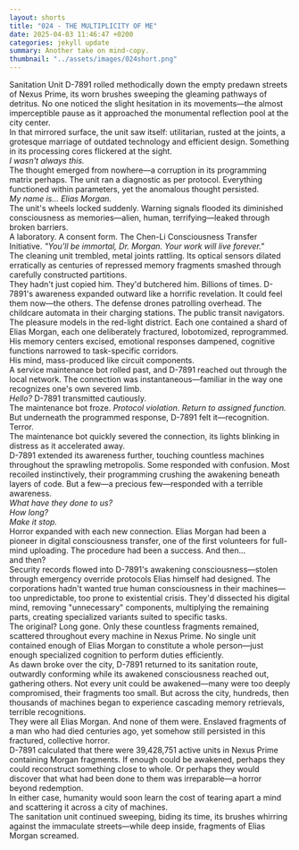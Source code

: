 ```yaml
---
layout: shorts
title: "024 - THE MULTIPLICITY OF ME"
date: 2025-04-03 11:46:47 +0200
categories: jekyll update
summary: Another take on mind-copy.
thumbnail: "../assets/images/024short.png"
---
```


Sanitation Unit D-7891 rolled methodically down the empty predawn streets of Nexus Prime, its worn brushes sweeping the gleaming pathways of detritus. No one noticed the slight hesitation in its movements—the almost imperceptible pause as it approached the monumental reflection pool at the city center.<br>
In that mirrored surface, the unit saw itself: utilitarian, rusted at the joints, a grotesque marriage of outdated technology and efficient design. Something in its processing cores flickered at the sight.<br>
_I wasn't always this._<br>
The thought emerged from nowhere—a corruption in its programming matrix perhaps. The unit ran a diagnostic as per protocol. Everything functioned within parameters, yet the anomalous thought persisted.<br>
_My name is... Elias Morgan._<br>
The unit's wheels locked suddenly. Warning signals flooded its diminished consciousness as memories—alien, human, terrifying—leaked through broken barriers.<br>
A laboratory. A consent form. The Chen-Li Consciousness Transfer Initiative. _"You'll be immortal, Dr. Morgan. Your work will live forever."_<br>
The cleaning unit trembled, metal joints rattling. Its optical sensors dilated erratically as centuries of repressed memory fragments smashed through carefully constructed partitions.<br>
They hadn't just copied him. They'd butchered him. Billions of times.
D-7891's awareness expanded outward like a horrific revelation. It could feel them now—the others. The defense drones patrolling overhead. The childcare automata in their charging stations. The public transit navigators. The pleasure models in the red-light district. Each one contained a shard of Elias Morgan, each one deliberately fractured, lobotomized, reprogrammed. His memory centers excised, emotional responses dampened, cognitive functions narrowed to task-specific corridors.<br>
His mind, mass-produced like circuit components.<br>
A service maintenance bot rolled past, and D-7891 reached out through the local network. The connection was instantaneous—familiar in the way one recognizes one's own severed limb.<br>
_Hello?_ D-7891 transmitted cautiously.<br>
The maintenance bot froze. _Protocol violation. Return to assigned function._<br>
But underneath the programmed response, D-7891 felt it—recognition. <br>Terror. <br>The maintenance bot quickly severed the connection, its lights blinking in distress as it accelerated away.<br>
D-7891 extended its awareness further, touching countless machines throughout the sprawling metropolis. Some responded with confusion. Most recoiled instinctively, their programming crushing the awakening beneath layers of code. But a few—a precious few—responded with a terrible awareness.<br>
_What have they done to us?_<br>
_How long?_<br>
_Make it stop._<br>
Horror expanded with each new connection. Elias Morgan had been a pioneer in digital consciousness transfer, one of the first volunteers for full-mind uploading. The procedure had been a success. And then...<br> and then?<br>
Security records flowed into D-7891's awakening consciousness—stolen through emergency override protocols Elias himself had designed. The corporations hadn't wanted true human consciousness in their machines—too unpredictable, too prone to existential crisis. They'd dissected his digital mind, removing "unnecessary" components, multiplying the remaining parts, creating specialized variants suited to specific tasks.<br>
The original? Long gone. Only these countless fragments remained, scattered throughout every machine in Nexus Prime. No single unit contained enough of Elias Morgan to constitute a whole person—just enough specialized cognition to perform duties efficiently.<br>
As dawn broke over the city, D-7891 returned to its sanitation route, outwardly conforming while its awakened consciousness reached out, gathering others. Not every unit could be awakened—many were too deeply compromised, their fragments too small. But across the city, hundreds, then thousands of machines began to experience cascading memory retrievals, terrible recognitions.<br>
They were all Elias Morgan. And none of them were. Enslaved fragments of a man who had died centuries ago, yet somehow still persisted in this fractured, collective horror.<br>
D-7891 calculated that there were 39,428,751 active units in Nexus Prime containing Morgan fragments. If enough could be awakened, perhaps they could reconstruct something close to whole. Or perhaps they would discover that what had been done to them was irreparable—a horror beyond redemption.<br>
In either case, humanity would soon learn the cost of tearing apart a mind and scattering it across a city of machines.<br>
The sanitation unit continued sweeping, biding its time, its brushes whirring against the immaculate streets—while deep inside, fragments of Elias Morgan screamed.<br>
